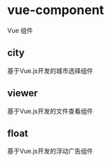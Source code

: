# vue-component
Vue 组件
## city
基于Vue.js开发的城市选择组件
## viewer
基于Vue.js开发的文件查看组件
## float
基于Vue.js开发的浮动广告组件